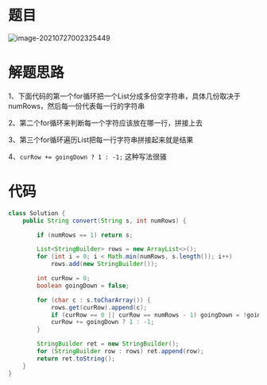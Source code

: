 # 题目

![image-20210727002325449](https://gitee.com/janeroad/iamge-cloud/raw/master/NoteImage/image-20210727002325449.png)

# 解题思路

1、下面代码的第一个for循环把一个List<StringBuilder>分成多份空字符串，具体几份取决于numRows，然后每一份代表每一行的字符串

2、第二个for循环来判断每一个字符应该放在哪一行，拼接上去

3、第三个for循环遍历List<StringBuilder>把每一行字符串拼接起来就是结果

4、`curRow += goingDown ? 1 : -1;` 这种写法很骚

# 代码

```java
class Solution {
    public String convert(String s, int numRows) {

        if (numRows == 1) return s;

        List<StringBuilder> rows = new ArrayList<>();
        for (int i = 0; i < Math.min(numRows, s.length()); i++)
            rows.add(new StringBuilder());

        int curRow = 0;
        boolean goingDown = false;

        for (char c : s.toCharArray()) {
            rows.get(curRow).append(c);
            if (curRow == 0 || curRow == numRows - 1) goingDown = !goingDown;
            curRow += goingDown ? 1 : -1;
        }

        StringBuilder ret = new StringBuilder();
        for (StringBuilder row : rows) ret.append(row);
        return ret.toString();
    }
}
```